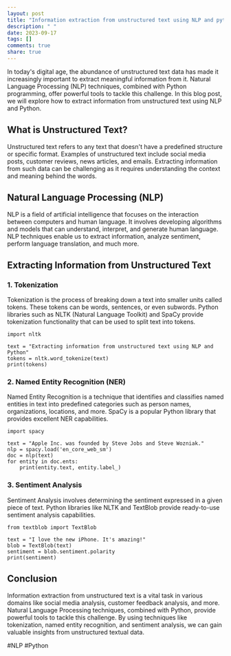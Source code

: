 ```yaml
---
layout: post
title: "Information extraction from unstructured text using NLP and python"
description: " "
date: 2023-09-17
tags: []
comments: true
share: true
---
```


In today's digital age, the abundance of unstructured text data has made it increasingly important to extract meaningful information from it. Natural Language Processing (NLP) techniques, combined with Python programming, offer powerful tools to tackle this challenge. In this blog post, we will explore how to extract information from unstructured text using NLP and Python.

## What is Unstructured Text?

Unstructured text refers to any text that doesn't have a predefined structure or specific format. Examples of unstructured text include social media posts, customer reviews, news articles, and emails. Extracting information from such data can be challenging as it requires understanding the context and meaning behind the words.

## Natural Language Processing (NLP)

NLP is a field of artificial intelligence that focuses on the interaction between computers and human language. It involves developing algorithms and models that can understand, interpret, and generate human language. NLP techniques enable us to extract information, analyze sentiment, perform language translation, and much more.

## Extracting Information from Unstructured Text

### 1. Tokenization

Tokenization is the process of breaking down a text into smaller units called tokens. These tokens can be words, sentences, or even subwords. Python libraries such as NLTK (Natural Language Toolkit) and SpaCy provide tokenization functionality that can be used to split text into tokens.

```
import nltk

text = "Extracting information from unstructured text using NLP and Python"
tokens = nltk.word_tokenize(text)
print(tokens)
```

### 2. Named Entity Recognition (NER)

Named Entity Recognition is a technique that identifies and classifies named entities in text into predefined categories such as person names, organizations, locations, and more. SpaCy is a popular Python library that provides excellent NER capabilities.

```
import spacy

text = "Apple Inc. was founded by Steve Jobs and Steve Wozniak."
nlp = spacy.load('en_core_web_sm')
doc = nlp(text)
for entity in doc.ents:
    print(entity.text, entity.label_)
```

### 3. Sentiment Analysis

Sentiment Analysis involves determining the sentiment expressed in a given piece of text. Python libraries like NLTK and TextBlob provide ready-to-use sentiment analysis capabilities.

```
from textblob import TextBlob

text = "I love the new iPhone. It's amazing!"
blob = TextBlob(text)
sentiment = blob.sentiment.polarity
print(sentiment)
```

## Conclusion

Information extraction from unstructured text is a vital task in various domains like social media analysis, customer feedback analysis, and more. Natural Language Processing techniques, combined with Python, provide powerful tools to tackle this challenge. By using techniques like tokenization, named entity recognition, and sentiment analysis, we can gain valuable insights from unstructured textual data.

#NLP #Python